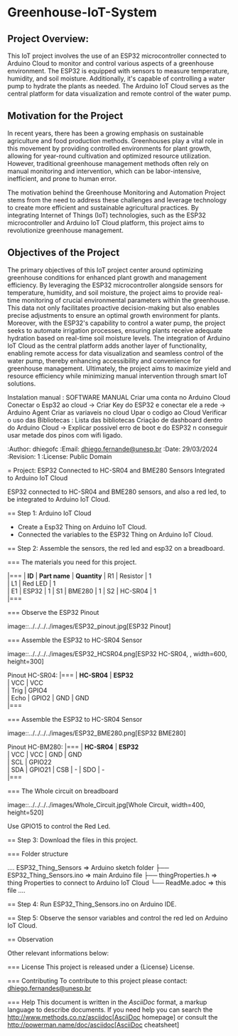 # Greenhouse-IoT-System

## Project Overview:
This IoT project involves the use of an ESP32 microcontroller connected to Arduino Cloud to monitor and control various aspects of a greenhouse environment. The ESP32 is equipped with sensors to measure temperature, humidity, and soil moisture. Additionally, it's capable of controlling a water pump to hydrate the plants as needed. The Arduino IoT Cloud serves as the central platform for data visualization and remote control of the water pump.

##  Motivation for the Project
In recent years, there has been a growing emphasis on sustainable agriculture and food production methods. Greenhouses play a vital role in this movement by providing controlled environments for plant growth, allowing for year-round cultivation and optimized resource utilization. However, traditional greenhouse management methods often rely on manual monitoring and intervention, which can be labor-intensive, inefficient, and prone to human error.

The motivation behind the Greenhouse Monitoring and Automation Project stems from the need to address these challenges and leverage technology to create more efficient and sustainable agricultural practices. By integrating Internet of Things (IoT) technologies, such as the ESP32 microcontroller and Arduino IoT Cloud platform, this project aims to revolutionize greenhouse management.

## Objectives of the Project
The primary objectives of this IoT project center around optimizing greenhouse conditions for enhanced plant growth and management efficiency. By leveraging the ESP32 microcontroller alongside sensors for temperature, humidity, and soil moisture, the project aims to provide real-time monitoring of crucial environmental parameters within the greenhouse. This data not only facilitates proactive decision-making but also enables precise adjustments to ensure an optimal growth environment for plants. Moreover, with the ESP32's capability to control a water pump, the project seeks to automate irrigation processes, ensuring plants receive adequate hydration based on real-time soil moisture levels. The integration of Arduino IoT Cloud as the central platform adds another layer of functionality, enabling remote access for data visualization and seamless control of the water pump, thereby enhancing accessibility and convenience for greenhouse management. Ultimately, the project aims to maximize yield and resource efficiency while minimizing manual intervention through smart IoT solutions.

Instalation manual :
SOFTWARE MANUAL
Criar uma conta no Arduino Cloud
Conectar o Esp32 ao cloud
  -> Criar Key do ESP32 e conectar ele a rede
  -> Arduino Agent
Criar as variaveis no cloud
Upar o codigo ao Cloud
Verificar o uso das Bibliotecas : Lista das bibliotecas
Criação de dashboard dentro do Arduino Cloud
  -> Explicar possivel erro de boot e do ESP32 n conseguir usar metade dos pinos com wifi ligado.


:Author: dhiegofc
:Email: dhiego.fernande@unesp.br
:Date: 29/03/2024
:Revision: 1
:License: Public Domain

= Project: ESP32 Connected to HC-SR04 and BME280 Sensors Integrated to Arduino IoT Cloud

ESP32 connected to HC-SR04 and BME280 sensors, and also a red led, to be integrated to Arduino IoT Cloud.

== Step 1: Arduino IoT Cloud

* Create a Esp32 Thing on Arduino IoT Cloud.
* Connected the variables to the ESP32 Thing on Arduino IoT Cloud.

== Step 2: Assemble the sensors, the red led and esp32 on a breadboard.

=== The materials you need for this project.

|===
| **ID** | **Part name**        | **Quantity**
| R1 | Resistor         | 1       
| L1 | Red LED          | 1        
| E1 | ESP32            | 1
| S1 | BME280           | 1
| S2 | HC-SR04          | 1           
|===

=== Observe the ESP32 Pinout

image::../../../../images/ESP32_pinout.jpg[ESP32 Pinout]

=== Assemble the ESP32 to HC-SR04 Sensor

image::../../../../images/ESP32_HCSR04.png[ESP32 HC-SR04, , width=600, height=300]

Pinout HC-SR04:
|===
| **HC-SR04** | **ESP32**       
| VCC     | VCC          
| Trig    | GPIO4              
| Echo    | GPIO2
| GND     | GND                             
|===

=== Assemble the ESP32 to HC-SR04 Sensor

image::../../../../images/ESP32_BME280.png[ESP32 BME280]

Pinout HC-BM280:
|===
| **HC-SR04** | **ESP32**       
| VCC     | VCC 
| GND     | GND           
| SCL     | GPIO22              
| SDA     | GPIO21
| CSB     | -
| SDO     | -                        
|===

=== The Whole circuit on breadboard

image::../../../../images/Whole_Circuit.jpg[Whole Circuit, width=400, height=520]

Use GPIO15 to control the Red Led.

== Step 3: Download the files in this project.

=== Folder structure

....
 ESP32_Thing_Sensors                => Arduino sketch folder
  ├── ESP32_Thing_Sensors.ino       => main Arduino file
  ├── thingProperties.h             => thing Properties to connect to Arduino IoT Cloud
  └── ReadMe.adoc                   => this file
....

== Step 4: Run ESP32_Thing_Sensors.ino on Arduino IDE.

== Step 5: Observe the sensor variables and control the red led on Arduino IoT Cloud.

== Observation

Other relevant informations below:

=== License
This project is released under a {License} License.

=== Contributing
To contribute to this project please contact: dhiego.fernandes@unesp.br


=== Help
This document is written in the _AsciiDoc_ format, a markup language to describe documents. 
If you need help you can search the http://www.methods.co.nz/asciidoc[AsciiDoc homepage]
or consult the http://powerman.name/doc/asciidoc[AsciiDoc cheatsheet]

